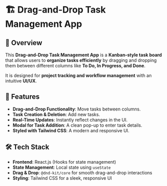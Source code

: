 # 🏗️ Drag-and-Drop Task Management App

## 📌 Overview
This **Drag-and-Drop Task Management App** is a **Kanban-style task board** that allows users to **organize tasks efficiently** by dragging and dropping them between different columns like **To Do, In Progress, and Done**. 

It is designed for **project tracking and workflow management** with an intuitive **UI/UX**.

## 🚀 Features
- **Drag-and-Drop Functionality**: Move tasks between columns.
- **Task Creation & Deletion**: Add new tasks.
- **Real-Time Updates**: Instantly reflect changes in the UI.
- **Modal for Task Addition**: A clean pop-up to enter task details.
- **Styled with Tailwind CSS**: A modern and responsive UI.

## 🛠️ Tech Stack
- **Frontend**: React.js (Hooks for state management)
- **State Management**: Local state using `useState`
- **Drag & Drop**: `@dnd-kit/core` for smooth drag-and-drop interactions
- **Styling**: Tailwind CSS for a sleek, responsive UI

